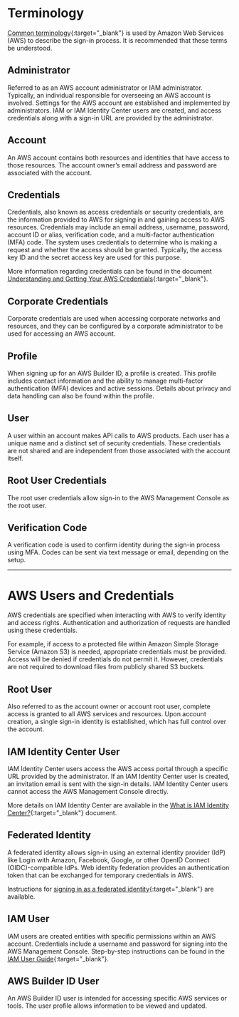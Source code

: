 # Terminology

[Common terminology](https://docs.aws.amazon.com/general/latest/gr/glos-chap.html){:target="_blank"} is used by Amazon Web Services (AWS) to describe the sign-in process. It is recommended that these terms be understood.

## Administrator

Referred to as an AWS account administrator or IAM administrator. Typically, an individual responsible for overseeing an AWS account is involved. Settings for the AWS account are established and implemented by administrators. IAM or IAM Identity Center users are created, and access credentials along with a sign-in URL are provided by the administrator.

## Account

An AWS account contains both resources and identities that have access to those resources. The account owner’s email address and password are associated with the account.

## Credentials

Credentials, also known as access credentials or security credentials, are the information provided to AWS for signing in and gaining access to AWS resources. Credentials may include an email address, username, password, account ID or alias, verification code, and a multi-factor authentication (MFA) code. The system uses credentials to determine who is making a request and whether the access should be granted. Typically, the access key ID and the secret access key are used for this purpose.

More information regarding credentials can be found in the document [Understanding and Getting Your AWS Credentials](https://docs.aws.amazon.com/IAM/latest/UserGuide/security-creds.html){:target="_blank"}.

## Corporate Credentials

Corporate credentials are used when accessing corporate networks and resources, and they can be configured by a corporate administrator to be used for accessing an AWS account.

## Profile

When signing up for an AWS Builder ID, a profile is created. This profile includes contact information and the ability to manage multi-factor authentication (MFA) devices and active sessions. Details about privacy and data handling can also be found within the profile.

## User

A user within an account makes API calls to AWS products. Each user has a unique name and a distinct set of security credentials. These credentials are not shared and are independent from those associated with the account itself.

## Root User Credentials

The root user credentials allow sign-in to the AWS Management Console as the root user.

## Verification Code

A verification code is used to confirm identity during the sign-in process using MFA. Codes can be sent via text message or email, depending on the setup.

---

# AWS Users and Credentials

AWS credentials are specified when interacting with AWS to verify identity and access rights. Authentication and authorization of requests are handled using these credentials.

For example, if access to a protected file within Amazon Simple Storage Service (Amazon S3) is needed, appropriate credentials must be provided. Access will be denied if credentials do not permit it. However, credentials are not required to download files from publicly shared S3 buckets.

## Root User

Also referred to as the account owner or account root user, complete access is granted to all AWS services and resources. Upon account creation, a single sign-in identity is established, which has full control over the account.

## IAM Identity Center User

IAM Identity Center users access the AWS access portal through a specific URL provided by the administrator. If an IAM Identity Center user is created, an invitation email is sent with the sign-in details. IAM Identity Center users cannot access the AWS Management Console directly.

More details on IAM Identity Center are available in the [What is IAM Identity Center?](https://docs.aws.amazon.com/singlesignon/latest/userguide/what-is.html){:target="_blank"} document.

## Federated Identity

A federated identity allows sign-in using an external identity provider (IdP) like Login with Amazon, Facebook, Google, or other OpenID Connect (OIDC)-compatible IdPs. Web identity federation provides an authentication token that can be exchanged for temporary credentials in AWS.

Instructions for [signing in as a federated identity](https://docs.aws.amazon.com/signin/latest/userguide/federated-identity-overview.html){:target="_blank"} are available.

## IAM User

IAM users are created entities with specific permissions within an AWS account. Credentials include a username and password for signing into the AWS Management Console. Step-by-step instructions can be found in the [IAM User Guide](https://docs.aws.amazon.com/IAM/latest/UserGuide/id.html){:target="_blank"}.

## AWS Builder ID User

An AWS Builder ID user is intended for accessing specific AWS services or tools. The user profile allows information to be viewed and updated.
